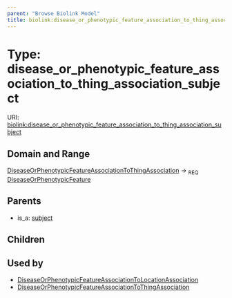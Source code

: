 ```yaml
---
parent: "Browse Biolink Model"
title: biolink:disease_or_phenotypic_feature_association_to_thing_association_subject
---
```


# Type: disease_or_phenotypic_feature_association_to_thing_association_subject




URI: [biolink:disease_or_phenotypic_feature_association_to_thing_association_subject](https://w3id.org/biolink/vocab/disease_or_phenotypic_feature_association_to_thing_association_subject)


## Domain and Range

[DiseaseOrPhenotypicFeatureAssociationToThingAssociation](DiseaseOrPhenotypicFeatureAssociationToThingAssociation.md) ->  <sub>REQ</sub> [DiseaseOrPhenotypicFeature](DiseaseOrPhenotypicFeature.md)

## Parents

 *  is_a: [subject](subject.md)

## Children


## Used by

 * [DiseaseOrPhenotypicFeatureAssociationToLocationAssociation](DiseaseOrPhenotypicFeatureAssociationToLocationAssociation.md)
 * [DiseaseOrPhenotypicFeatureAssociationToThingAssociation](DiseaseOrPhenotypicFeatureAssociationToThingAssociation.md)
